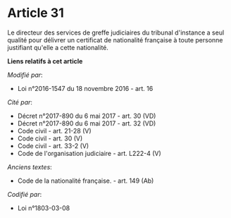 # Article 31

Le directeur des services de greffe judiciaires du tribunal d'instance a seul qualité pour délivrer un certificat de
nationalité française à toute personne justifiant qu'elle a cette nationalité.

**Liens relatifs à cet article**

_Modifié par_:

  - Loi n°2016-1547 du 18 novembre 2016 - art. 16

_Cité par_:

  - Décret n°2017-890 du 6 mai 2017 - art. 30 (VD)
  - Décret n°2017-890 du 6 mai 2017 - art. 32 (VD)
  - Code civil - art. 21-28 (V)
  - Code civil - art. 30 (V)
  - Code civil - art. 33-2 (V)
  - Code de l'organisation judiciaire - art. L222-4 (V)

_Anciens textes_:

  - Code de la nationalité française. - art. 149 (Ab)

_Codifié par_:

  - Loi n°1803-03-08
